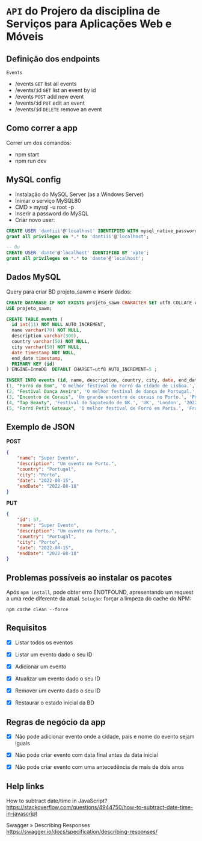 # `API` do Projero da disciplina de Serviços para Aplicações Web e Móveis


## Definição dos endpoints


`Events`
- /events           `GET` list all events
- /events/:id       `GET` list an event by id
- /events           `POST` add new event
- /events/:id       `PUT` edit an event
- /events/:id       `DELETE` remove an event


## Como correr a app


Correr um dos comandos:
- npm start
- npm run dev


## MySQL config


- Instalação do MySQL Server (as a Windows Server)
- Ininiar o serviço MySQL80
- CMD » mysql -u root -p
- Inserir a password do MySQL
- Criar novo user:
```sql
CREATE USER 'dantiii'@'localhost' IDENTIFIED WITH mysql_native_password BY 'xpto';
grant all privileges on *.* to 'dantiii'@'localhost';

-- Ou
CREATE USER 'dante'@'localhost' IDENTIFIED BY 'xpto';
grant all privileges on *.* to 'dante'@'localhost';
```

## Dados MySQL


Query para criar BD projeto_sawm e inserir dados:
```sql
CREATE DATABASE IF NOT EXISTS projeto_sawm CHARACTER SET utf8 COLLATE utf8_general_ci;
USE projeto_sawm;

CREATE TABLE events (
  id int(11) NOT NULL AUTO_INCREMENT,
  name varchar(70) NOT NULL,
  description varchar(300),
  country varchar(50) NOT NULL,
  city varchar(50) NOT NULL,
  date timestamp NOT NULL,
  end_date timestamp,
  PRIMARY KEY (id)
) ENGINE=InnoDB  DEFAULT CHARSET=utf8 AUTO_INCREMENT=5 ;

INSERT INTO events (id, name, description, country, city, date, end_date) VALUES
(1, "Forró do Bom", 'O melhor festival de Forró da cidade de Lisboa.', 'Portugal', 'Lisboa', '2022-06-27', null),
(2, "Festival Dança Aveiro", 'O melhor festival de dança de Portugal.', 'Portugal', 'Aveiro', '2022-08-11', '2022-08-15'),
(3, "Encontro de Corais", 'Um grande encontro de corais no Porto.', 'Portugal', 'Porto', '2022-08-15', null),
(4, "Tap Beauty", 'Festival de Sapateado de UK.', 'UK', 'London', '2022-09-10', '2022-09-11'),
(5, "Forró Petit Gateaux", 'O melhor festival de Forró em Paris.', 'France', 'Paris', '2022-11-20', null);
```


## Exemplo de JSON

**POST**
```json
{
    "name": "Super Evento",
    "description": "Um evento no Porto.",
    "country": "Portugal",
    "city": "Porto",
    "date": "2022-08-15",
    "endDate": "2022-08-18"
}
```

**PUT**
```json
{
    "id": 57,
    "name": "Super Evento",
    "description": "Um evento no Porto.",
    "country": "Portugal",
    "city": "Porto",
    "date": "2022-08-15",
    "endDate": "2022-08-18"
}
```

## Problemas possíveis ao instalar os pacotes


Após `npm install`, pode obter erro ENOTFOUND, apresentando um request a uma rede diferente da atual.
`Solução`: forçar a limpeza do cache do NPM:
```
npm cache clean --force
```


## Requisitos


- [x] Listar todos os eventos
- [x] Listar um evento dado o seu ID
- [x] Adicionar um evento
- [x] Atualizar um evento dado o seu ID
- [x] Remover um evento dado o seu ID
- [x] Restaurar o estado inicial da BD


## Regras de negócio da app


- [x] Não pode adicionar evento onde a cidade, país e nome do evento sejam iguais
- [x] Não pode criar evento com data final antes da data inicial
- [x] Não pode criar evento com uma antecedência de mais de dois anos


## Help links

How to subtract date/time in JavaScript?  
https://stackoverflow.com/questions/4944750/how-to-subtract-date-time-in-javascript

Swagger » Describing Responses
https://swagger.io/docs/specification/describing-responses/
